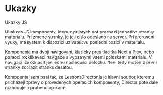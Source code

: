 # Ukazky
Ukazky JS

Ukakzda JS komponenty, ktera z prijatych dat prochazi jednotlive stranky materialu. Pri zmene stranky, je jeji cislo odeslano na server.
Pri preruseni vyuky, ma system k dispozici uzivatelovu posledni pozici v materialu. 

Komponenta ma dvoji navigovani, klasicky pres tlacitka Next a Prev, nebo pomoci rozklikavaci navigace s vypsanymi vsemi polozkami materialu.
V navigaci lze oznacit jen jednu nasledujici polozku. Neni tedy mozen z prvni stranky zobrazit stranku desatou. 

Kompoentu jsem psal tak, ze LessonsDirector.js je hlavni soubor, kteremu prichazeji zpravy o provedenych operacich komponenty, Director
pote dale rozhoduje o prubehu aplikace.


